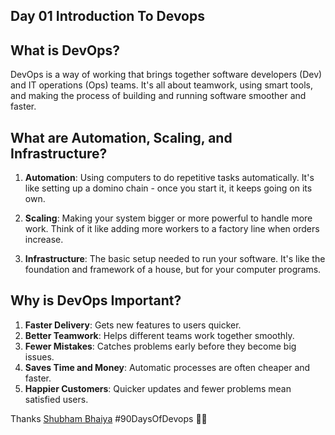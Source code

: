 ## Day 01 Introduction To Devops 
## What is DevOps?

DevOps is a way of working that brings together software developers (Dev) and IT operations (Ops) teams. It's all about teamwork, using smart tools, and making the process of building and running software smoother and faster.

## What are Automation, Scaling, and Infrastructure?

1. **Automation**: Using computers to do repetitive tasks automatically. It's like setting up a domino chain - once you start it, it keeps going on its own.

2. **Scaling**: Making your system bigger or more powerful to handle more work. Think of it like adding more workers to a factory line when orders increase.

3. **Infrastructure**: The basic setup needed to run your software. It's like the foundation and framework of a house, but for your computer programs.

## Why is DevOps Important?

1. **Faster Delivery**: Gets new features to users quicker.
2. **Better Teamwork**: Helps different teams work together smoothly.
3. **Fewer Mistakes**: Catches problems early before they become big issues.
4. **Saves Time and Money**: Automatic processes are often cheaper and faster.
5. **Happier Customers**: Quicker updates and fewer problems mean satisfied users.

Thanks [Shubham Bhaiya](https://github.com/LondheShubham153)
  #90DaysOfDevops 🎉🎉
